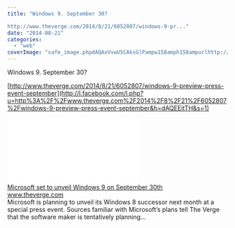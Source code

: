 ```yaml
---
title: "Windows 9. September 30?

http://www.theverge.com/2014/8/21/6052807/windows-9-pr..."
date: "2014-08-21"
categories: 
  - "web"
coverImage: "safe_image.phpdAQAxVvwUSCAksGlPampw158amph158ampurlhttp://cdn2.vox-cdn.com/uploads/chorus_image/image/37255854/windowsbluestock.0_standard_1025.0.0.0_cinema_1200.0.jpg"
---
```


Windows 9. September 30?  
  
[http://www.theverge.com/2014/8/21/6052807/windows-9-preview-press-event-september](http://l.facebook.com/l.php?u=http%3A%2F%2Fwww.theverge.com%2F2014%2F8%2F21%2F6052807%2Fwindows-9-preview-press-event-september&h=dAQEEitTH&s=1)  
  
[![](images/safe_image.php?d=AQAxVvwUSCAksGlP&w=158&h=158&url=http%3A%2F%2Fcdn2.vox-cdn.com%2Fuploads%2Fchorus_image%2Fimage%2F37255854%2Fwindowsbluestock.0_standard_1025.0.0.0_cinema_1200.0.jpg)](http://l.facebook.com/l.php?u=http%3A%2F%2Fwww.theverge.com%2F2014%2F8%2F21%2F6052807%2Fwindows-9-preview-press-event-september&h=6AQHCxUiE&s=1)  
[Microsoft set to unveil Windows 9 on September 30th](http://l.facebook.com/l.php?u=http%3A%2F%2Fwww.theverge.com%2F2014%2F8%2F21%2F6052807%2Fwindows-9-preview-press-event-september&h=GAQH6IscW&s=1)  
www.theverge.com  
Microsoft is planning to unveil its Windows 8 successor next month at a special press event. Sources familiar with Microsoft’s plans tell The Verge that the software maker is tentatively planning...
